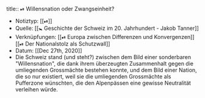 title:: ⏯ Willensnation oder Zwangseinheit?

- Notiztyp: [[⏯]]
- Quelle: [[🚼 Geschichte der Schweiz im 20. Jahrhundert - Jakob Tanner]]
- Verknüpfungen: [[⏯ Europa zwischen Differenzen und Konvergenzen]] [[⏯ Der Nationalstolz als Schutzwall]]
- Datum: [[Dec 27th, 2020]]
- Die Schweiz stand (und steht?) zwischen dem Bild einer sonderbaren "Willensnation", die dank ihrem überzeugten Zusammenhalt gegen die umliegenden Grossmächte bestehen konnte, und dem Bild einer Nation, die so nur existiert, weil sie die umliegenden Grossmächte als Pufferzone wünschten, die den Alpenpässen eine gewisse Neutralität verleihen würde.